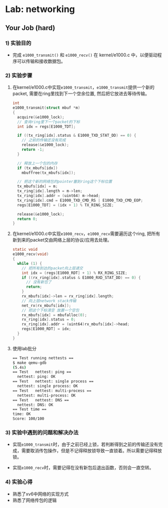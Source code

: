 # Lab: networking

## Your Job (hard)
### 1) 实验目的
- 完成 `e1000_transmit()` 和 `e1000_recv()` 在 kernel/e1000.c 中，以便驱动程序可以传输和接收数据包。

### 2) 实验步骤
1. 在kernel/e1000.c中实现`e1000_transmit`，`e1000_transmit`提供一个新的packet, 需要在ring里找到下一个空余位置, 然后把它放进去等待传输。
    ```c
    int
    e1000_transmit(struct mbuf *m)
    {
      acquire(&e1000_lock);
      // 查询ring里下一个packet的下标
      int idx = regs[E1000_TDT];

      if ((tx_ring[idx].status & E1000_TXD_STAT_DD) == 0) {
        // 之前的传输还没有完成
        release(&e1000_lock);
        return -1;
      }

      // 释放上一个包的内存
      if (tx_mbufs[idx])
        mbuffree(tx_mbufs[idx]);

      // 把这个新的网络包的pointer塞到ring这个下标位置
      tx_mbufs[idx] = m;
      tx_ring[idx].length = m->len;
      tx_ring[idx].addr = (uint64) m->head;
      tx_ring[idx].cmd = E1000_TXD_CMD_RS | E1000_TXD_CMD_EOP;
      regs[E1000_TDT] = (idx + 1) % TX_RING_SIZE;

      release(&e1000_lock);
      return 0;
    }
    ```

2. 在kernel/e1000.c中实现`e1000_recv`，`e1000_recv`需要遍历这个ring, 把所有新到来的packet交由网络上层的协议/应用去处理。
    ```c
    static void
    e1000_recv(void)
    {
      while (1) {
        // 把所有到达的packet向上层递交
        int idx = (regs[E1000_RDT] + 1) % RX_RING_SIZE;
        if ((rx_ring[idx].status & E1000_RXD_STAT_DD) == 0) {
          // 没有新包了
          return;
        }
        rx_mbufs[idx]->len = rx_ring[idx].length;
        // 向上层network stack传输
        net_rx(rx_mbufs[idx]);
        // 把这个下标清空 放置一个空包
        rx_mbufs[idx] = mbufalloc(0);
        rx_ring[idx].status = 0;
        rx_ring[idx].addr = (uint64)rx_mbufs[idx]->head;
        regs[E1000_RDT] = idx;
      }
    }
    ```

3. 使用lab批分
    ```bash
    == Test running nettests ==
    $ make qemu-gdb
    (5.4s)
    == Test   nettest: ping ==
      nettest: ping: OK
    == Test   nettest: single process ==
      nettest: single process: OK
    == Test   nettest: multi-process ==
      nettest: multi-process: OK
    == Test   nettest: DNS ==
      nettest: DNS: OK
    == Test time ==
    time: OK
    Score: 100/100
    ```
### 3) 实验中遇到的问题和解决办法
- 实现`e1000_transmit`时，由于之前已经上锁，若判断得到之前的传输还没有完成，需要取消传包操作，但是不记得释放锁导致一直锁着。所以需要记得释放锁。

- 实现`e1000_recv`时，需要记得在没有新包后退出函数，否则会一直空转。

### 4) 实验心得
- 熟悉了xv6中网络的实现方式
- 熟悉了网络传包的逻辑